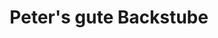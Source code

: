 ---
title: "Peter's gute Backstube"
url: /sinzheim/peters-gute-backstube-hauptstrasse/
shop: Bäckerei
---